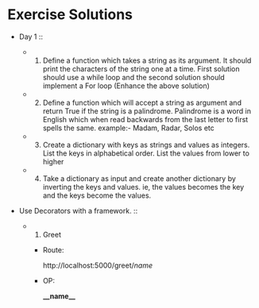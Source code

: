 # Exercise Solutions
* Day 1
::

    * 1. Define a function which takes a string as its argument.
         It should print the characters of the string one at a time.
         First solution should use a while loop and the second solution should implement a For loop
         (Enhance the above solution)
    * 2. Define a function which will accept a string as argument and return True
         if the string is a palindrome. Palindrome is a word in English which when read backwards from the last letter
         to first spells the   same. example:- Madam, Radar, Solos etc
    * 3. Create a dictionary with keys as strings and values as integers.
         List the keys in alphabetical order. List the values from lower to higher
    * 4. Take a dictionary as input and create another dictionary by inverting the keys and values.
         ie, the values becomes the key and the keys become the values.

* Use Decorators with a framework.
::

    * 1. Greet

        * Route:

            http://localhost:5000/greet/_name_
        * OP:

            <div><p><b>__name__</b></p></div>